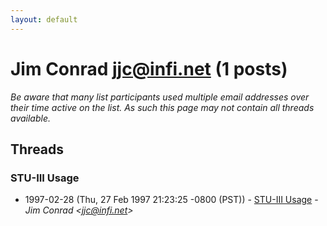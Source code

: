 ```yaml
---
layout: default
---
```


# Jim Conrad <jjc@infi.net> (1 posts)

_Be aware that many list participants used multiple email addresses over their time active on the list. As such this page may not contain all threads available._

## Threads

### STU-III Usage
+ 1997-02-28 (Thu, 27 Feb 1997 21:23:25 -0800 (PST)) - [STU-III Usage](/archive/1997/02/9e0e631e2ed06bb4c1507b6a342034d5abcb4f39eb23349987cf10877159f1c4) - _Jim Conrad \<jjc@infi.net\>_

